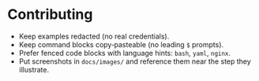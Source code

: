 # Contributing

- Keep examples redacted (no real credentials).
- Keep command blocks copy‑pasteable (no leading `$` prompts).
- Prefer fenced code blocks with language hints: `bash`, `yaml`, `nginx`.
- Put screenshots in `docs/images/` and reference them near the step they illustrate.
